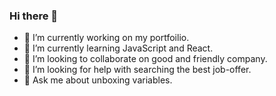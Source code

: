 ### Hi there 👋

- 🔭 I’m currently working on my portfoilio.
- 🌱 I’m currently learning JavaScript and React.
- 👯 I’m looking to collaborate on good and friendly company.
- 🤔 I’m looking for help with searching the best job-offer.
- 💬 Ask me about unboxing variables.

